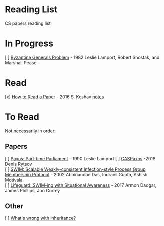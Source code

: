 # Reading List
CS papers reading list

# In Progress
[ ] [Byzantine Generals Problem](https://research.microsoft.com/en-us/um/people/lamport/pubs/byz.pdf) - 1982 Leslie Lamport, Robert Shostak, and Marshall Pease  

# Read
[x] [How to Read a Paper](https://blizzard.cs.uwaterloo.ca/keshav/home/Papers/data/07/paper-reading.pdf) - 2016 S. Keshav [notes](notes/how-to-read-a-paper.md)

# To Read
Not necessarily in order:

## Papers

[ ] [Paxos: Part-time Parliament](https://research.microsoft.com/en-us/um/people/lamport/pubs/lamport-paxos.pdf) - 1990 Leslie Lamport
[ ] [CASPaxos](https://arxiv.org/pdf/1802.07000v3.pdf) -2018 Denis Rytsov  
[ ] [SWIM: Scalable Weakly-consistent Infection-style Process Group Membership Protocol](https://pdfs.semanticscholar.org/8712/3307869ac84fc16122043a4a313604bd948f.pdf) - 2002 Abhinandan Das, Indranil Gupta, Ashish Motivala  
[ ] [Lifeguard: SWIM-ing with Situational Awareness](https://arxiv.org/pdf/1707.00788v1.pdf) - 2017 Armon Dadgar, James Phillips, Jon Currey

## Other
[ ] [What's wrong with inheritance?](http://www.tedinski.com/2018/02/13/inheritance-modularity.html)